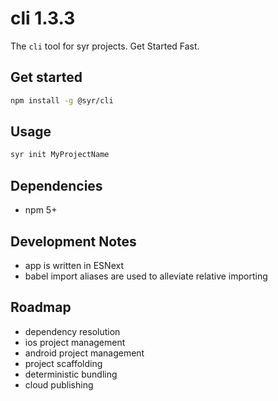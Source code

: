 # cli 1.3.3

The `cli` tool for syr projects. Get Started Fast.

## Get started

```bash
npm install -g @syr/cli
```

## Usage

```bash
syr init MyProjectName
```

## Dependencies

* npm 5+


## Development Notes

* app is written in ESNext
* babel import aliases are used to alleviate relative importing

## Roadmap

* dependency resolution
* ios project management
* android project management
* project scaffolding
* deterministic bundling
* cloud publishing